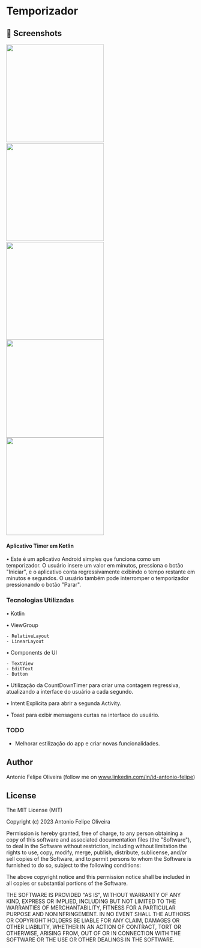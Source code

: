 # Temporizador



## :camera_flash: Screenshots
<!-- You can add more screenshots here if you like -->

<img src="/result/Screenshot_1.png" width="260">&emsp;<img src="/result/Screenshot_2.png" width="260">&emsp;<img src="/result/Screenshot_3.png" width="260"><img src="/result/Screenshot_4.png" width="260"><img src="/result/Screenshot_5.png" width="260">






#### Aplicativo Timer em Kotlin

•  Este é um aplicativo Android simples que funciona como um temporizador. O usuário insere um valor em minutos, pressiona o botão "Iniciar", e o 
aplicativo conta regressivamente exibindo o tempo restante em minutos e segundos. O usuário também pode interromper o temporizador pressionando o botão "Parar".

### Tecnologias Utilizadas

•  Kotlin

•  ViewGroup

    - RelativeLayout
    - LinearLayout

•  Components de UI

    - TextView
    - EditText
    - Button
    

•  Utilização da CountDownTimer para criar uma contagem regressiva, atualizando a interface do usuário a cada segundo.
    

•  Intent Explicita para abrir a segunda Activity.


•  Toast para exibir mensagens curtas na interface do usuário.


### TODO 
- Melhorar estilização do app e criar novas funcionalidades.
  

## Author
Antonio Felipe Oliveira (follow me on www.linkedin.com/in/id-antonio-felipe)



## License

The MIT License (MIT)

Copyright (c) 2023 Antonio Felipe Oliveira

Permission is hereby granted, free of charge, to any person obtaining a copy of
this software and associated documentation files (the "Software"), to deal in
the Software without restriction, including without limitation the rights to
use, copy, modify, merge, publish, distribute, sublicense, and/or sell copies of
the Software, and to permit persons to whom the Software is furnished to do so,
subject to the following conditions:

The above copyright notice and this permission notice shall be included in all
copies or substantial portions of the Software.

THE SOFTWARE IS PROVIDED "AS IS", WITHOUT WARRANTY OF ANY KIND, EXPRESS OR
IMPLIED, INCLUDING BUT NOT LIMITED TO THE WARRANTIES OF MERCHANTABILITY, FITNESS
FOR A PARTICULAR PURPOSE AND NONINFRINGEMENT. IN NO EVENT SHALL THE AUTHORS OR
COPYRIGHT HOLDERS BE LIABLE FOR ANY CLAIM, DAMAGES OR OTHER LIABILITY, WHETHER
IN AN ACTION OF CONTRACT, TORT OR OTHERWISE, ARISING FROM, OUT OF OR IN
CONNECTION WITH THE SOFTWARE OR THE USE OR OTHER DEALINGS IN THE SOFTWARE.
```
